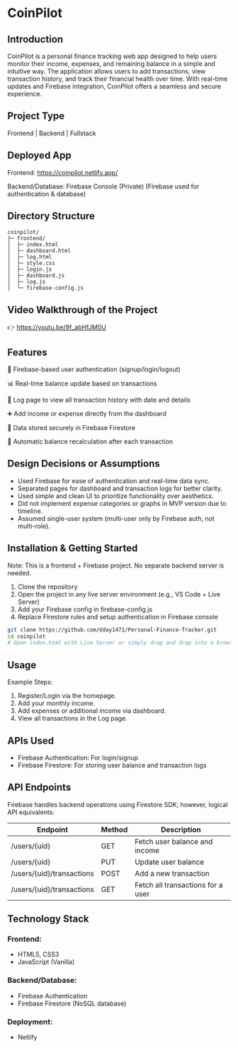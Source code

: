# CoinPilot

## Introduction
CoinPilot is a personal finance tracking web app designed to help users monitor their income, expenses, and remaining balance in a simple and intuitive way. The application allows users to add transactions, view transaction history, and track their financial health over time. With real-time updates and Firebase integration, CoinPilot offers a seamless and secure experience.

## Project Type
Frontend | Backend | Fullstack

## Deployed App
Frontend: https://coinpilot.netlify.app/

Backend/Database: Firebase Console (Private) (Firebase used for authentication & database)

## Directory Structure
```
coinpilot/
├─ frontend/
│  ├─ index.html
│  ├─ dashboard.html
│  ├─ log.html
│  ├─ style.css
│  ├─ login.js
│  ├─ dashboard.js
│  ├─ log.js
│  └─ firebase-config.js
```

## Video Walkthrough of the Project
👉 https://youtu.be/9f_abHfJM0U

## Features
🔐 Firebase-based user authentication (signup/login/logout)

📊 Real-time balance update based on transactions

📝 Log page to view all transaction history with date and details

➕ Add income or expense directly from the dashboard

💾 Data stored securely in Firebase Firestore

🧮 Automatic balance recalculation after each transaction

## Design Decisions or Assumptions
- Used Firebase for ease of authentication and real-time data sync.
- Separated pages for dashboard and transaction logs for better clarity.
- Used simple and clean UI to prioritize functionality over aesthetics.
- Did not implement expense categories or graphs in MVP version due to timeline.
- Assumed single-user system (multi-user only by Firebase auth, not multi-role).

## Installation & Getting Started
Note: This is a frontend + Firebase project. No separate backend server is needed.

1. Clone the repository
2. Open the project in any live server environment (e.g., VS Code + Live Server)
3. Add your Firebase config in firebase-config.js
4. Replace Firestore rules and setup authentication in Firebase console

```bash
git clone https://github.com/Uday1471/Personal-Finance-Tracker.git
cd coinpilot
# Open index.html with Live Server or simply drag and drop into a browser
```

## Usage
Example Steps:
1. Register/Login via the homepage.
2. Add your monthly income.
3. Add expenses or additional income via dashboard.
4. View all transactions in the Log page.

## APIs Used
- Firebase Authentication: For login/signup
- Firebase Firestore: For storing user balance and transaction logs

## API Endpoints
Firebase handles backend operations using Firestore SDK; however, logical API equivalents:

| Endpoint | Method | Description |
|----------|--------|-------------|
| /users/{uid} | GET | Fetch user balance and income |
| /users/{uid} | PUT | Update user balance |
| /users/{uid}/transactions | POST | Add a new transaction |
| /users/{uid}/transactions | GET | Fetch all transactions for a user |

## Technology Stack
### Frontend:
- HTML5, CSS3
- JavaScript (Vanilla)

### Backend/Database:
- Firebase Authentication
- Firebase Firestore (NoSQL database)

### Deployment:
- Netlify
